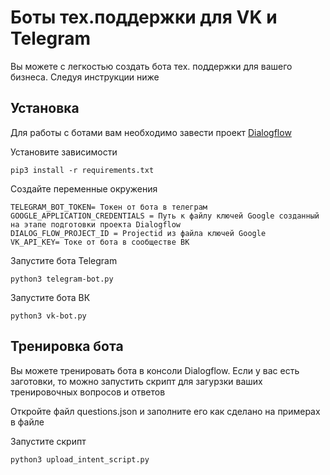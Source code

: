 # Боты тех.поддержки для VK и Telegram
Вы можете с легкостью создать бота тех. поддержки для вашего бизнеса. Следуя инструкции ниже

## Установка
Для работы с ботами вам необходимо завести проект [Dialogflow](https://dialogflow.cloud.google.com/#/agent/devman-support-bot-303110/intents)

Установите зависимости

```
pip3 install -r requirements.txt
```

Создайте переменные окружения

```
TELEGRAM_BOT_TOKEN= Токен от бота в телеграм
GOOGLE_APPLICATION_CREDENTIALS = Путь к файлу ключей Google созданный на этапе подготовки проекта Dialogflow
DIALOG_FLOW_PROJECT_ID = Projectid из файла ключей Google
VK_API_KEY= Токе от бота в сообществе ВК
```

Запустите бота Telegram
```
python3 telegram-bot.py
```

Запустите бота ВК
```
python3 vk-bot.py
```

## Тренировка бота
Вы можете тренировать бота в консоли Dialogflow. Если у вас есть заготовки, то можно запустить скрипт для загурзки ваших тренировочных вопросов и ответов

Откройте файл questions.json и заполните его как сделано на примерах в файле

Запустите скрипт
```
python3 upload_intent_script.py
```
